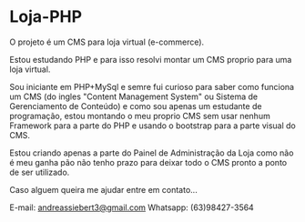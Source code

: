 # Loja-PHP

O projeto é um CMS para loja virtual (e-commerce).

Estou estudando PHP e para isso resolvi montar um CMS proprio para uma loja virtual.

Sou iniciante em PHP+MySql e semre fui curioso para saber como funciona um CMS (do ingles "Content Management System" ou Sistema de Gerenciamento de Conteúdo) e como sou apenas um estudante de programação, estou montando o meu proprio CMS sem usar nenhum Framework para a parte do PHP e usando o bootstrap para a parte visual do CMS.

Estou criando apenas a parte do Painel de Administração da Loja como não é meu ganha pão não tenho prazo para deixar todo o CMS pronto a ponto de ser utilizado.

Caso alguem queira me ajudar entre em contato...

E-mail: andreassiebert3@gmail.com
Whatsapp: (63)98427-3564
